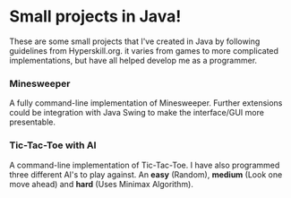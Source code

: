 # Small projects in Java!
These are some small projects that I've created in Java by following guidelines 
from Hyperskill.org. it varies from games to more complicated implementations, but have all helped develop
me as a programmer.

### Minesweeper
A fully command-line implementation of Minesweeper. Further extensions could be integration
with Java Swing to make the interface/GUI more presentable.

### Tic-Tac-Toe with AI
A command-line implementation of Tic-Tac-Toe. I have also programmed three different AI's to play against.
An __easy__ (Random), __medium__ (Look one move ahead) and __hard__ (Uses Minimax Algorithm).
